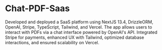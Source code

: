 # Chat-PDF-Saas
Developed and deployed a SaaS platform using NextJS 13.4, DrizzleORM, OpenAI, Stripe, TypeScript, Tailwind, and Vercel. The app allows users to interact with PDFs via a chat interface powered by OpenAI's API. Integrated Stripe for payments, enhanced UX with Tailwind, optimized database interactions, and ensured scalability on Vercel.

